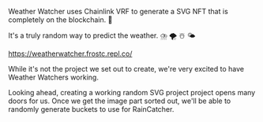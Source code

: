 Weather Watcher uses Chainlink VRF to generate a SVG NFT that is completely on the blockchain. 🔗 

It's a truly random way to predict the weather. ⛈️ 🌪️ ☃️ 🌤️

https://weatherwatcher.frostc.repl.co/

While it's not the project we set out to create, we're very excited to have Weather Watchers working.  

Looking ahead, creating a working random SVG project project opens many doors for us.  Once we get the image part sorted out, we'll be able to randomly generate buckets to use for RainCatcher.


